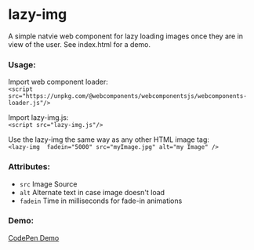 # lazy-img

A simple natvie web component for lazy loading images once they are in view of the user. See index.html for a demo. 

### Usage:
Import web component loader:  
`<script src="https://unpkg.com/@webcomponents/webcomponentsjs/webcomponents-loader.js"/>`  

Import lazy-img.js:  
`<script src="lazy-img.js"/>`  
  
Use the lazy-img the same way as any other HTML image tag:  
`<lazy-img  fadein="5000" src="myImage.jpg" alt="my Image" />`

### Attributes:
* `src` Image Source
* `alt` Alternate text in case image doesn't load
* `fadein` Time in milliseconds for fade-in animations

### Demo:
[CodePen Demo](https://codepen.io/izdane/pen/BMGjPv )  
 